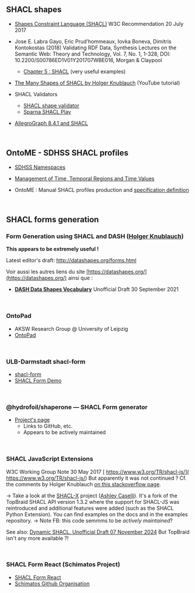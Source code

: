 
## SHACL shapes

* [Shapes Constraint Language (SHACL)](https://www.w3.org/TR/shacl/)
W3C Recommendation 20 July 2017

* Jose E. Labra Gayo, Eric Prud’hommeaux, Iovka Boneva, Dimitris Kontokostas (2018) Validating RDF Data, Synthesis Lectures on the Semantic Web: Theory and Technology, Vol. 7, No. 1, 1-328, DOI: 10.2200/S00786ED1V01Y201707WBE016, Morgan & Claypool 
  * [Chapter 5 : SHACL](http://book.validatingrdf.com/bookHtml011.html) (very useful examples)

* [The Many Shapes of SHACL by Holger Knublauch](https://www.youtube.com/watch?v=ccs-KhnWR1U) (YouTube tutorial) 

* SHACL Validators
  * [SHACL shape validator](https://www.itb.ec.europa.eu/shacl/shacl/upload)
  * [Sparna SHACL Play](https://shacl-play.sparna.fr/play/validate)

* [AllegroGraph 8.4.1 and SHACL](https://franz.com/agraph/support/documentation/shacl.html)

<br/>

## OntoME - SDHSS SHACL profiles

* [SDHSS Namespaces](https://github.com/lod4hss-projects/SDHSS-modelling-best-practices/wiki/SDHSS-Ecosystem-and-Namespaces)

* [Management of Time, Temporal Regions and Time Values](https://github.com/lod4hss-projects/SDHSS-modelling-best-practices/wiki/Management-of-Time,-Temporal-Regions-and-Time-Values)

* OntoME : Manual SHACL profiles production and [specification definition](https://github.com/lod4hss-projects/SDHSS-Profiles/tree/main/SDHSS_produce_SHACL_profiles)


<br/>



## SHACL forms generation


### Form Generation using SHACL and DASH ([Holger Knublauch](http://knublauch.com/))

**This appears to be extremely useful !**

Latest editor's draft:    http://datashapes.org/forms.html

Voir aussi les autres liens du site [https://datashapes.org/](https://datashapes.org/) ainsi que : 
* **[DASH Data Shapes Vocabulary](https://datashapes.org/dash.html)** Unofficial Draft 30 September 2021


<br/>

### OntoPad

* AKSW Research Group @ University of Leipzig 
* [OntoPad](https://github.com/AKSW/OntoPad)


<br/>

### ULB-Darmstadt  shacl-form 

* [shacl-form](https://github.com/ULB-Darmstadt/shacl-form)
* [SHACL Form Demo](https://ulb-darmstadt.github.io/shacl-form/#intro)


<br/>

### @hydrofoil/shaperone ­— SHACL Form generator

* [Project's page](https://forms.hypermedia.app/#/)
  * Links to GitHub, etc.
  * Appears to be actively maintained

<br/>

### SHACL JavaScript Extensions

W3C Working Group Note 30 May 2017
[ https://www.w3.org/TR/shacl-js/]( https://www.w3.org/TR/shacl-js/)
But apparently it was not continued ? Cf. the comments by Holger Knublauch [on this stackoverflow page](https://stackoverflow.com/questions/77254985/executing-shacl-javascript-extension-via-org-topbraid-shacl-1-3-2/77256740#77256740).

-> Take a look at the [SHACL-X](https://github.com/shacl-x) project ([Ashley Caselli](https://stackoverflow.com/users/24194661/ashley-caselli)). It's a fork of the TopBraid SHACL API version 1.3.2 where the support for SHACL-JS was reintroduced and additional features were added (such as the SHACL Python Extension). You can find examples on the docs and in the examples repository.
-> Note FB: this code semmms to be _actively maintained_?

See also: [Dynamic SHACL. Unofficial Draft 07 November 2024](https://datashapes.org/dynamic.html)
But TopBraid isn't any more available ?! 

<br/>

### SHACL Form React (Schimatos Project)

* [SHACL Form React](https://github.com/schimatos/shacl-form-react) 
* [Schimatos Github Organisation](https://github.com/schimatos)


